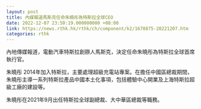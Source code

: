 ```yaml
---
layout: post
title: 內媒報道馬斯克任命朱曉彤為特斯拉全球CEO
date: 2022-12-07 23:50:19.000000000 +08:00
link: https://news.rthk.hk/rthk/ch/component/k2/1678875-20221207.htm
categories: rthk
---
```


內地傳媒報道，電動汽車特斯拉創辧人馬斯克，決定任命朱曉彤為特斯拉全球首席執行官。

朱曉彤 2014年加入特斯拉，主要處理超級充電站專案。在擔任中國區總裁期間，朱曉彤主導一系列特斯拉產品中國本土化事項，包括體驗中心開業及上海特斯拉超級工廠的建設等。

朱曉彤在2021年9月出任特斯拉全球副總裁、大中華區總裁等職務。
